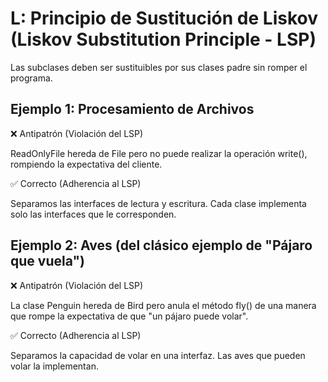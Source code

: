 # L: Principio de Sustitución de Liskov (Liskov Substitution Principle - LSP)
Las subclases deben ser sustituibles por sus clases padre sin romper el programa.

## Ejemplo 1: Procesamiento de Archivos
❌ Antipatrón (Violación del LSP)

ReadOnlyFile hereda de File pero no puede realizar la operación write(), rompiendo la expectativa del cliente.

✅ Correcto (Adherencia al LSP)

Separamos las interfaces de lectura y escritura. Cada clase implementa solo las interfaces que le corresponden.


## Ejemplo 2: Aves (del clásico ejemplo de "Pájaro que vuela")
❌ Antipatrón (Violación del LSP)

La clase Penguin hereda de Bird pero anula el método fly() de una manera que rompe la expectativa de que "un pájaro puede volar".

✅ Correcto (Adherencia al LSP)

Separamos la capacidad de volar en una interfaz. Las aves que pueden volar la implementan.

